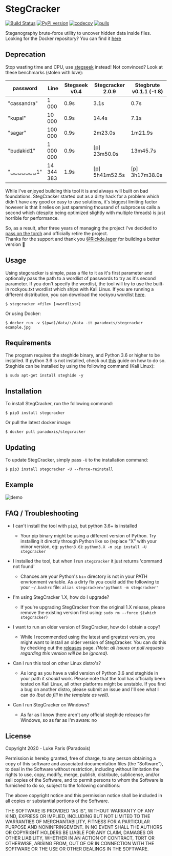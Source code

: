 # StegCracker
[![Build Status](https://travis-ci.org/Paradoxis/StegCracker.svg?branch=master)](https://travis-ci.org/Paradoxis/StegCracker)
[![PyPI version](https://badge.fury.io/py/stegcracker.svg)](https://badge.fury.io/py/stegcracker)
[![codecov](https://codecov.io/gh/Paradoxis/StegCracker/branch/master/graph/badge.svg)](https://codecov.io/gh/Paradoxis/StegCracker)
[![pulls](https://img.shields.io/docker/pulls/paradoxis/stegcracker.svg)](https://hub.docker.com/r/paradoxis/stegcracker)

Steganography brute-force utility to uncover hidden data inside files. <br>
Looking for the Docker repository? You can find it [here](https://hub.docker.com/r/paradoxis/stegcracker)

## Deprecation
Stop wasting time and CPU, use [stegseek](https://github.com/RickdeJager/stegseek) instead! Not convinced? Look at these benchmarks (stolen with love):

| password    | Line        | Stegseek v0.4 | Stegcracker 2.0.9 | Stegbrute v0.1.1 (-t 8) |
|-------------|-------------|---------------|-------------------|-------------------------|
| "cassandra" | 1 000       |          0.9s |              3.1s |                    0.7s |
| "kupal"     | 10 000      |          0.9s |             14.4s |                    7.1s |
| "sagar"     | 100 000     |          0.9s |           2m23.0s |                 1m21.9s |
| "budakid1"  | 1 000 000   |          0.9s | [p]      23m50.0s |                13m45.7s |
| "␣␣␣␣␣␣␣1"  | 14 344 383  |          1.9s | [p]    5h41m52.5s | [p]          3h17m38.0s |

While I've enjoyed building this tool it is and always will built on bad foundations. StegCracker
started out as a dirty hack for a problem which didn't have any good or easy to use solutions, it's 
biggest limiting factor however is that it relies on just spamming thousand of subprocess calls a second
which (despite being optimized slightly with multiple threads) is just horrible for performance.

So, as a result, after three years of managing the project I've decided to
[pass on the torch](https://github.com/RickdeJager/stegseek/issues/4) and officially
retire the project. <br> Thanks for the support and thank you [@RickdeJager](https://github.com/RickdeJager) for building a better version :tada:

## Usage
Using stegcracker is simple, pass a file to it as it's first parameter and 
optionally pass the path to a wordlist of passwords to try as it's second 
parameter. If you don't specify the wordlist, the tool will try to use the 
built-in rockyou.txt wordlist which ships with Kali Linux. If you are running a 
different distribution, you can download the rockyou wordlist 
[here](https://github.com/danielmiessler/SecLists/raw/master/Passwords/Leaked-Databases/rockyou.txt.tar.gz).

```
$ stegcracker <file> [<wordlist>]
```

Or using Docker:

```
$ docker run -v $(pwd)/data/:/data -it paradoxis/stegcracker example.jpg
```

## Requirements
The program requires the steghide binary, and Python 3.6 or higher to be installed. If 
python 3.6 is not installed, check out [this](https://unix.stackexchange.com/questions/332641/how-to-install-python-3-6)
guide on how to do so. Steghide can be installed by using the following command (Kali Linux):

```
$ sudo apt-get install steghide -y
```

## Installation
To install StegCracker, run the following command:

```
$ pip3 install stegcracker
```

Or pull the latest docker image:

```
$ docker pull paradoxis/stegcracker
```

## Updating
To update StegCracker, simply pass `-U` to the installation command:

```
$ pip3 install stegcracker -U --force-reinstall
```

## Example

![demo](https://github.com/Paradoxis/StegCracker/raw/master/stegcracker.gif)
 
## FAQ / Troubleshooting

* I can't install the tool with `pip3`, but python 3.6+ is installed
    * Your pip binary might be using a different version of Python. Try installing it 
      directly through Python like so (replace "X" with your minor version, eg: `python3.6`): 
      `python3.X -m pip install -U stegcracker`
      
* I installed the tool, but when I run `stegcracker` it just returns 'command not found'
    * Chances are your Python's `bin` directory is not in your PATH envrionment variable. 
      As a dirty fix you could add the following to your `~/.bashrc` file: `alias stegcracker='python3 -m stegcracker'`

* I'm using StegCracker 1.X, how do I upgrade?
    * If you're upgrading StegCracker from the original 1.X release, please 
      remove the existing version first using: `sudo rm --force $(which stegcracker)`

* I want to run an older version of StegCracker, how do I obtain a copy?
    * While I recommended using the latest and greatest version, you might want 
      to install an older version of StegCracker. You can do this
      by checking out the [releases](https://github.com/Paradoxis/StegCracker/releases) 
      page. _(Note: all issues or pull requests regarding this version will be be ignored)_.

* Can I run this tool on other Linux distro's? 
    * As long as you have a valid version of Python 3.6 and steghide in your path
      it *should* work. Please note that the tool has officially been tested on 
      Kali Linux, all other platforms might be unstable. If you find a bug on 
      another distro, please submit an issue and I'll see what I can do 
      _(but do fill in the template as well)_.
      
* Can I run StegCracker on Windows?
    * As far as I know there aren't any official steghide releases for Windows, 
    so as far as I'm aware: no

## License
Copyright 2020 - Luke Paris (Paradoxis)

Permission is hereby granted, free of charge, to any person obtaining a copy of this software and associated documentation files (the "Software"), to deal in the Software without restriction, 
including without limitation the rights to use, copy, modify, merge, publish, distribute, sublicense, and/or sell copies of the Software, and to permit persons to whom the Software is furnished to 
do so, subject to the following conditions:

The above copyright notice and this permission notice shall be included in all copies or substantial portions of the Software.

THE SOFTWARE IS PROVIDED "AS IS", WITHOUT WARRANTY OF ANY KIND, EXPRESS OR IMPLIED, INCLUDING BUT NOT LIMITED TO THE WARRANTIES OF MERCHANTABILITY, FITNESS FOR A PARTICULAR PURPOSE AND 
NONINFRINGEMENT. IN NO EVENT SHALL THE AUTHORS OR COPYRIGHT HOLDERS BE LIABLE FOR ANY CLAIM, DAMAGES OR OTHER LIABILITY, WHETHER IN AN ACTION OF CONTRACT, TORT OR OTHERWISE, ARISING FROM, OUT OF 
OR IN CONNECTION WITH THE SOFTWARE OR THE USE OR OTHER DEALINGS IN THE SOFTWARE.
